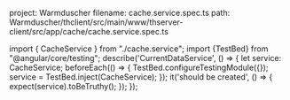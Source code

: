 project: Warmduscher
filename: cache.service.spec.ts
path: Warmduscher/thclient/src/main/www/thserver-client/src/app/cache/cache.service.spec.ts

import { CacheService } from "./cache.service";
import {TestBed} from "@angular/core/testing";
describe('CurrentDataService', () => {
  let service: CacheService;
  beforeEach(() => {
    TestBed.configureTestingModule({});
    service = TestBed.inject(CacheService);
  });
  it('should be created', () => {
    expect(service).toBeTruthy();
  });
});